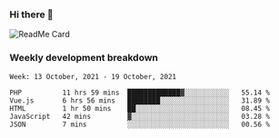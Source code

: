 ### Hi there 👋

<!--
**itzcy/itzcy** is a ✨ _special_ ✨ repository because its `README.md` (this file) appears on your GitHub profile.

Here are some ideas to get you started:

- 🔭 I’m currently working on ...
- 🌱 I’m currently learning ...
- 👯 I’m looking to collaborate on ...
- 🤔 I’m looking for help with ...
- 💬 Ask me about ...
- 📫 How to reach me: ...
- 😄 Pronouns: ...
- ⚡ Fun fact: ...
-->
![ReadMe Card](https://github-readme-stats.vercel.app/api?username=itzcy&show_icons=true&title_color=2d3198&icon_color=797cb8&text_color=24292e&bg_color=f6f8fa)

### Weekly development breakdown
<!--START_SECTION:waka-->
```text
Week: 13 October, 2021 - 19 October, 2021

PHP          11 hrs 59 mins  █████████████▓░░░░░░░░░░░   55.14 % 
Vue.js       6 hrs 56 mins   ████████░░░░░░░░░░░░░░░░░   31.89 % 
HTML         1 hr 50 mins    ██░░░░░░░░░░░░░░░░░░░░░░░   08.45 % 
JavaScript   42 mins         ▓░░░░░░░░░░░░░░░░░░░░░░░░   03.28 % 
JSON         7 mins          ░░░░░░░░░░░░░░░░░░░░░░░░░   00.56 % 
```
<!--END_SECTION:waka-->
